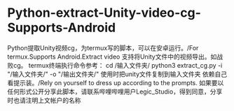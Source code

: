 # Python-extract-Unity-video-cg-Supports-Android
Python提取Unity视频cg，为termux写的脚本，可以在安卓运行。/For termux.Supports Android.Extract video
支持将Unity文件中的视频导出。如战败cg。
termux终端执行命令参考：
cd /输入文件夹/
python3 extract_cg.py -i "/输入文件夹/" -o "/输出文件夹/"
使用时把unity文件复制到输入文件夹
依赖自己看提示装。/Rely on yourself to dress up according to the prompts.
如果要以任何形式公开分享此脚本，请联系哔哩哔哩用户Legic_Studio，得到同意，分享时也请注明上文帐户的名称
